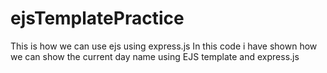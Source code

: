 # ejsTemplatePractice
This is how we can use ejs using express.js
In this code i have shown how we can show the current day name using EJS template and express.js
